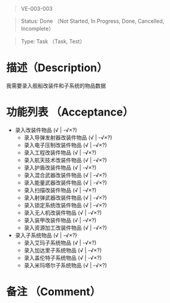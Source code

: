 > VE-003-003

> Status: Done （Not Started, In Progress, Done, Cancelled, Incomplete）

> Type: Task （Task, Test）

# 描述（Description）
我需要录入舰船改装件和子系统的物品数据

# 功能列表 （Acceptance）
* 录入改装件物品 (√ | -√×?)
  * 录入导弹发射器改装件物品 (√ | -√×?)
  * 录入电子压制改装件物品 (√ | -√×?)
  * 录入工程改装件物品 (√ | -√×?)
  * 录入航天技术改装件物品 (√ | -√×?)
  * 录入护盾改装件物品 (√ | -√×?)
  * 录入混合武器改装件物品 (√ | -√×?)
  * 录入能量武器改装件物品 (√ | -√×?)
  * 录入扫描改装件物品 (√ | -√×?)
  * 录入射弹武器改装件物品 (√ | -√×?)
  * 录入锁定系统改装件物品 (√ | -√×?)
  * 录入无人机改装件物品 (√ | -√×?)
  * 录入装甲改装件物品 (√ | -√×?)
  * 录入资源加工改装件物品 (√ | -√×?)
* 录入子系统物品 (√ | -√×?)
  * 录入艾玛子系统物品 (√ | -√×?)
  * 录入加达里子系统物品 (√ | -√×?)
  * 录入盖伦特子系统物品 (√ | -√×?)
  * 录入米玛塔尔子系统物品 (√ | -√×?)

# 备注 （Comment）

